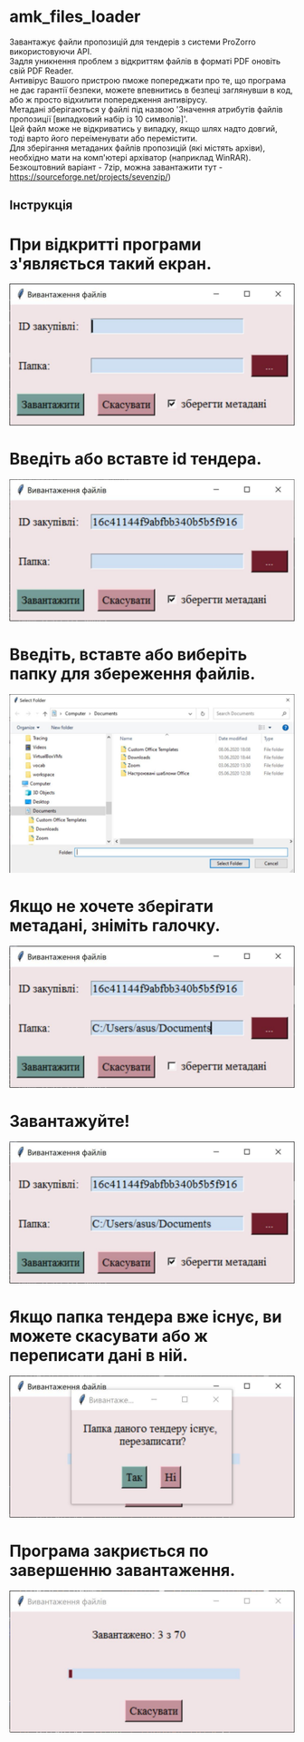 # amk_files_loader
Завантажує файли пропозицій для тендерів з системи ProZorro використовуючи API.  
Задля уникнення проблем з відкриттям файлів в форматі PDF оновіть свій PDF Reader.  
Антивірус Вашого пристрою пможе попереджати про те, що програма не дає гарантії безпеки,  можете впевнитись в безпеці заглянувши в код, або ж просто відхилити попередження антивірусу.  
Метадані зберігаються у файлі під назвою  'Значення атрибутів файлів пропозиції [випадковий набір із 10 символів]'.  
Цей файл може не відкриватись у випадку, якщо шлях надто довгий, тоді варто його переіменувати або перемістити.  
Для зберігання метаданих файлів пропозицій (які містять архіви), необхідно мати на  комп'ютері архіватор (наприклад WinRAR).  
Безкоштовний варіант - 7zip, можна завантажити тут - https://sourceforge.net/projects/sevenzip/)
## Інструкція
# При відкритті програми з'являється такий екран.
![Початок](/images/empty.jpg)
# Введіть або вставте id тендера.
![Вставте айді тендера](/images/id.jpg)
# Введіть, вставте або виберіть папку для збереження файлів.
![Виберіть папку](/images/select.jpg)
# Якщо не хочете зберігати метадані, зніміть галочку.
![Заберіть галочку при потребі](/images/uncheck.jpg)
# Завантажуйте!
![Завантажити](/images/submit.jpg)
# Якщо папка тендера вже існує, ви можете скасувати або ж переписати дані в ній.
![Перезаписати папку тендера](/images/rewrite.jpg)
# Програма закриється по завершенню завантаження.
![Йде завантаження](/images/download.jpg)